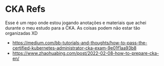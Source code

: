 
# CKA Refs

Esse é um repo onde estou jogando anotações e materiais que achei durante o meu estudo para a CKA. As coisas podem não estar tão organizadas XD

- https://medium.com/bb-tutorials-and-thoughts/how-to-pass-the-certified-kubernetes-administrator-cka-exam-9e01f1aa93b8
- https://www.zhaohuabing.com/post/2022-02-08-how-to-prepare-cka-en/